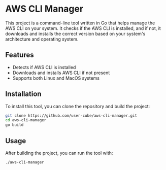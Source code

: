 # AWS CLI Manager

This project is a command-line tool written in Go that helps manage the AWS CLI on your system. It checks if the AWS CLI is installed, and if not, it downloads and installs the correct version based on your system's architecture and operating system.

## Features

- Detects if AWS CLI is installed
- Downloads and installs AWS CLI if not present
- Supports both Linux and MacOS systems

## Installation

To install this tool, you can clone the repository and build the project:

```bash
git clone https://github.com/user-cube/aws-cli-manager.git
cd aws-cli-manager
go build
```

## Usage
After building the project, you can run the tool with:
```bash
./aws-cli-manager
```